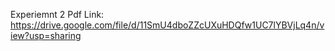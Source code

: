 Experiemnt 2 Pdf Link: 
https://drive.google.com/file/d/11SmU4dboZZcUXuHDQfw1UC7lYBVjLq4n/view?usp=sharing
